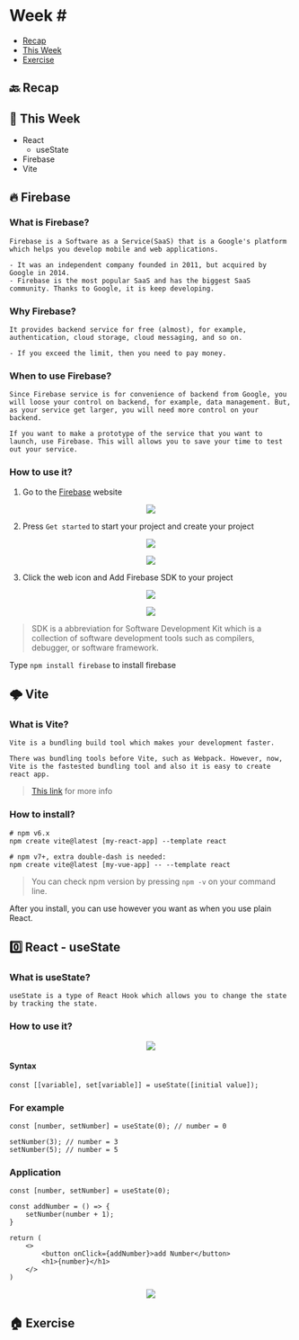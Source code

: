 # Week \#

- [Recap]()
- [This Week]()
- [Exercise]()

## 🔙 Recap

## 📖 This Week

- React
    - useState
- Firebase
- Vite

## 🔥 Firebase

### What is Firebase?

```
Firebase is a Software as a Service(SaaS) that is a Google's platform which helps you develop mobile and web applications.

- It was an independent company founded in 2011, but acquired by Google in 2014.
- Firebase is the most popular SaaS and has the biggest SaaS community. Thanks to Google, it is keep developing.

```

### Why Firebase?
```
It provides backend service for free (almost), for example, authentication, cloud storage, cloud messaging, and so on.

- If you exceed the limit, then you need to pay money.
```

### When to use Firebase?
```
Since Firebase service is for convenience of backend from Google, you will loose your control on backend, for example, data management. But, as your service get larger, you will need more control on your backend.

If you want to make a prototype of the service that you want to launch, use Firebase. This will allows you to save your time to test out your service.
```

### How to use it?

1. Go to the [Firebase](https://firebase.google.com/) website

<p align='center'><img src='./images/firebase1.jpg'/></p>

2. Press `Get started` to start your project and create your project

<p align='center'><img src='./images/firebase2.png'/></p>
<p align='center'><img src='./images/firebase3.jpg'/></p>

3. Click the web icon and Add Firebase SDK to your project

<p align='center'><img src='./images/firebase4.jpg'/></p>

<p align='center'><img src='./images/firebase5.jpg'/></p>

> SDK is a abbreviation for Software Development Kit which is a collection of software development tools such as compilers, debugger, or software framework.


Type `npm install firebase` to install firebase

## 🌩️ Vite

### What is Vite?
```
Vite is a bundling build tool which makes your development faster.

There was bundling tools before Vite, such as Webpack. However, now, Vite is the fastested bundling tool and also it is easy to create react app.
```
> [This link](https://vitejs.dev/) for more info

### How to install?
```
# npm v6.x
npm create vite@latest [my-react-app] --template react

# npm v7+, extra double-dash is needed:
npm create vite@latest [my-vue-app] -- --template react
```
> You can check npm version by pressing `npm -v` on your command line.

After you install, you can use however you want as when you use plain React.







## 0️⃣ React - useState

### What is useState?
```
useState is a type of React Hook which allows you to change the state by tracking the state.
```

### How to use it?
<p align='center'><img src='./images/usestate.jpg'/></p>

#### Syntax
```
const [[variable], set[variable]] = useState([initial value]);
```

### For example
```
const [number, setNumber] = useState(0); // number = 0

setNumber(3); // number = 3
setNumber(5); // number = 5
```

### Application
```
const [number, setNumber] = useState(0);

const addNumber = () => {
    setNumber(number + 1);
}

return (
    <>
        <button onClick={addNumber}>add Number</button>
        <h1>{number}</h1>
    </>
)
```

<p align='center'><img src='./images/usestate1.png' /></p>

## 🏠 Exercise